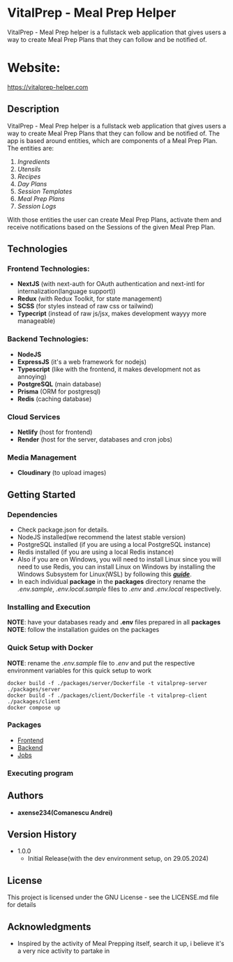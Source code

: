 # VitalPrep - Meal Prep Helper

VitalPrep - Meal Prep helper is a fullstack web application that gives users a way to create Meal Prep Plans that they can follow and be notified of.<br>

# Website:

https://vitalprep-helper.com

## Description

VitalPrep - Meal Prep helper is a fullstack web application that gives users a way to create Meal Prep Plans that they can follow and be notified of. The app is based around entities, which are components of a Meal Prep Plan.<br>
The entities are:

1. _Ingredients_
2. _Utensils_
3. _Recipes_
4. _Day Plans_
5. _Session Templates_
6. _Meal Prep Plans_
7. _Session Logs_

With those entities the user can create Meal Prep Plans, activate them and receive notifications based on the Sessions of the given Meal Prep Plan.

## Technologies

### Frontend Technologies:

- **NextJS** (with next-auth for OAuth authentication and next-intl for internalization(language support))
- **Redux** (with Redux Toolkit, for state management)
- **SCSS** (for styles instead of raw css or tailwind)
- **Typecript** (instead of raw js/jsx, makes development wayyy more manageable)

### Backend Technologies:

- **NodeJS**
- **ExpressJS** (it's a web framework for nodejs)
- **Typescript** (like with the frontend, it makes development not as annoying)
- **PostgreSQL** (main database)
- **Prisma** (ORM for postgresql)
- **Redis** (caching database)

### Cloud Services

- **Netlify** (host for frontend)
- **Render** (host for the server, databases and cron jobs)

### Media Management

- **Cloudinary** (to upload images)

## **Getting Started**

### Dependencies

- Check package.json for details.
- NodeJS installed(we recommend the latest stable version)
- PostgreSQL installed (if you are using a local PostgreSQL instance)
- Redis installed (if you are using a local Redis instance)
- Also if you are on Windows, you will need to install Linux since you will need to use Redis, you can install Linux on Windows by installing the Windows Subsystem for Linux(WSL) by following this [**_guide_**](https://learn.microsoft.com/en-us/windows/wsl/install).
- In each individual **package** in the **packages** directory rename the _.env.sample_, _.env.local.sample_ files to _.env_ and _.env.local_ respectively.

### Installing and Execution

**NOTE**: have your databases ready and **.env** files prepared in all **packages** <br>
**NOTE**: follow the installation guides on the packages

### Quick Setup with Docker

**NOTE**: rename the _.env.sample_ file to _.env_ and put the respective environment variables for this quick setup to work

```
docker build -f ./packages/server/Dockerfile -t vitalprep-server ./packages/server
docker build -f ./packages/client/Dockerfile -t vitalprep-client ./packages/client
docker compose up
```

### Packages

- [Frontend](https://github.com/axense234/VitalPrep/tree/master/packages/client)
- [Backend](https://github.com/axense234/VitalPrep/tree/master/packages/server)
- [Jobs](https://github.com/axense234/VitalPrep/tree/master/packages/jobs)

### Executing program

## **Authors**

- **axense234(Comanescu Andrei)**

## **Version History**

- 1.0.0
  - Initial Release(with the dev environment setup, on 29.05.2024)

## **License**

This project is licensed under the GNU License - see the LICENSE.md file for details

## **Acknowledgments**

- Inspired by the activity of Meal Prepping itself, search it up, i believe it's a very nice activity to partake in
